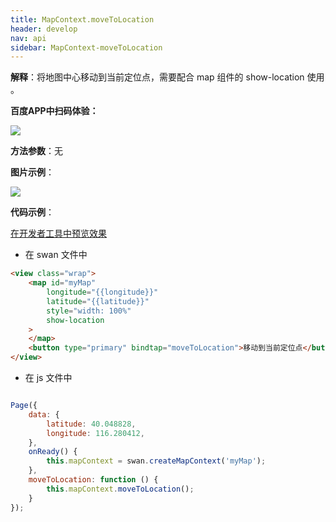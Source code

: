 ```yaml
---
title: MapContext.moveToLocation
header: develop
nav: api
sidebar: MapContext-moveToLocation
---
```




**解释**：将地图中心移动到当前定位点，需要配合 map 组件的 show-location 使用 。

**百度APP中扫码体验：**

<img src="https://b.bdstatic.com/miniapp/assets/images/doc_demo/fragment_MapContextMoveToLocation.png"  class="demo-qrcode-image" />

**方法参数**：无


**图片示例**：

<div class="m-doc-custom-examples">
    <div class="m-doc-custom-examples-correct">
        <img src="https://b.bdstatic.com/miniapp/images/moveToLocation.gif">
    </div>
    <div class="m-doc-custom-examples-correct">
        <img src=" ">
    </div>
    <div class="m-doc-custom-examples-correct">
        <img src=" ">
    </div>     
</div>

**代码示例**：

<a href="swanide://fragment/8bf2b54ba3c1ab6d4a647b2fd8c6e76b1573557224599" title="在开发者工具中预览效果" target="_self">在开发者工具中预览效果</a>

* 在 swan 文件中

```html
<view class="wrap">
    <map id="myMap" 
        longitude="{{longitude}}"
        latitude="{{latitude}}"
        style="width: 100%"  
        show-location
    >
    </map>
    <button type="primary" bindtap="moveToLocation">移动到当前定位点</button>
</view>

```


* 在 js 文件中

```js

Page({
    data: {
        latitude: 40.048828,
        longitude: 116.280412,  
    },
    onReady() {
        this.mapContext = swan.createMapContext('myMap');
    },
    moveToLocation: function () {
        this.mapContext.moveToLocation();
    }
});

```